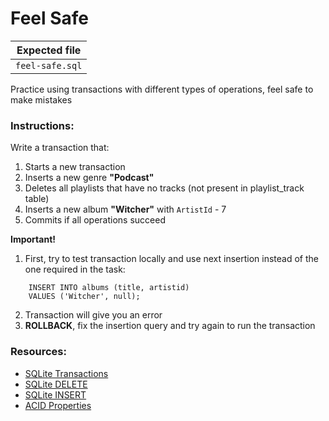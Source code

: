 # Feel Safe

| Expected file |
| ------------- |
| `feel-safe.sql` |

Practice using transactions with different types of operations, feel safe to make mistakes

### Instructions:

Write a transaction that:
1. Starts a new transaction
2. Inserts a new genre **"Podcast"**
3. Deletes all playlists that have no tracks (not present in playlist_track table)
4. Inserts a new album **"Witcher"** with `ArtistId` - 7
5. Commits if all operations succeed

**Important!**

1. First, try to test transaction locally and use next insertion instead of the one required in the task:
```
    INSERT INTO albums (title, artistid)
    VALUES ('Witcher', null);
```
2. Transaction will give you an error
3. **ROLLBACK**, fix the insertion query and try again to run the transaction

### Resources:
- [SQLite Transactions](https://www.sqlite.org/lang_transaction.html)
- [SQLite DELETE](https://www.sqlite.org/lang_delete.html)
- [SQLite INSERT](https://www.sqlite.org/lang_insert.html)
- [ACID Properties](https://www.geeksforgeeks.org/acid-properties-in-dbms/)